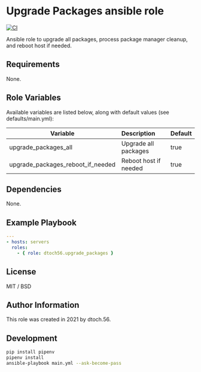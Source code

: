 Upgrade Packages ansible role
=========

[![CI](https://github.com/dtoch56/ansible-role-upgrade-packages/workflows/CI/badge.svg?event=push)](https://github.com/dtoch56/ansible-role-upgrade-packages/actions?query=workflow%3ACI)

Ansible role to upgrade all packages, process package manager cleanup, and reboot host if needed.

Requirements
------------

None.

Role Variables
--------------

Available variables are listed below, along with default values (see defaults/main.yml):

| Variable                          | Description           | Default  |
| --------------------------------- |:----------------------|:-------- |
| upgrade_packages_all              | Upgrade all packages  | true     |
| upgrade_packages_reboot_if_needed | Reboot host if needed | true     |

Dependencies
------------

None.

Example Playbook
----------------
```yaml
---
- hosts: servers
  roles:
    - { role: dtoch56.upgrade_packages }
```

License
-------

MIT / BSD

Author Information
------------------

This role was created in 2021 by dtoch.56.

Development
------------------
```bash
pip install pipenv
pipenv install
ansible-playbook main.yml --ask-become-pass
```
